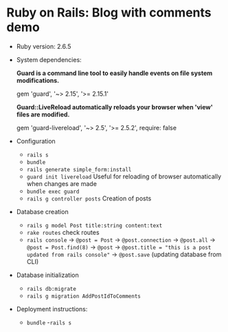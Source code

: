 # Ruby on Rails: Blog with comments demo

* Ruby version: 2.6.5

* System dependencies:

    **Guard is a command line tool to easily handle events on file system modifications.**

    gem 'guard', '~> 2.15', '>= 2.15.1'

    **Guard::LiveReload automatically reloads your browser when 'view' files are modified.**

    gem 'guard-livereload', '~> 2.5', '>= 2.5.2', require: false

* Configuration
    - ``rails s``
    - ``bundle``
    - ``rails generate simple_form:install``
    - ``guard init livereload`` Useful for reloading of browser automatically when changes are made
    - ``bundle exec guard``
    - ``rails g controller posts`` Creation of posts
   
* Database creation
    - ``rails g model Post title:string content:text``
    - ``rake routes`` check routes
    - ``rails console`` -> ``@post = Post`` -> ``@post.connection`` -> ``@post.all`` -> ``@post = Post.find(8)`` -> ``@post`` -> ``@post.title = "this is a post updated from rails console"`` -> ``@post.save`` (updating database from CLI)

* Database initialization
    - ``rails db:migrate``
    - ``rails g migration AddPostIdToComments``

* Deployment instructions: 
   - ``bundle``
   -``rails s``
   

